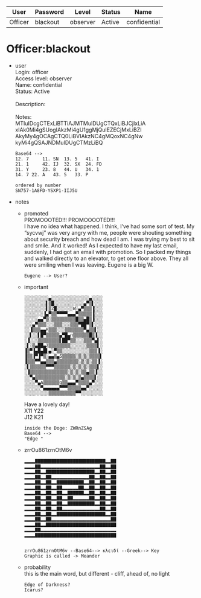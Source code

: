 | User         | Password                          | Level    | Status     | Name          |  
|--------------|-----------------------------------|----------|------------|---------------|  
| Officer      | blackout                          | observer | Active     | confidential  |  

# Officer:blackout
* user<br>
  Login: officer<br>
  Access level: observer<br>
  Name: confidential<br>
  Status: Active<br>
  <br>
  Description:<br>
  <br>
  Notes:&nbsp;&nbsp;<br>
  MTIuIDcgCTExLiBTTiAJMTMuIDUgCTQxLiBJCjIxLiA<br>
  xIAk0Mi4gSUogIAkzMi4gU1ggMjQuIEZECjMxLiBZI<br>
  AkyMy4gOCAgCTQ0LiBVIAkzNC4gMQoxNC4gNw<br>
  kyMi4gQSAJNDMuIDUgCTMzLiBQ<br>

      Base64 -->
      12. 7 	11. SN 	13. 5 	41. I  
      21. 1 	42. IJ  32. SX  24. FD  
      31. Y 	23. 8  	44. U 	34. 1  
      14. 7	22. A 	43. 5 	33. P  

      ordered by number
      SN757-1A8FD-YSXP1-IIJ5U
      

* notes<br>
  * promoted<br>
    PROMOOOTED!!! PROMOOOOTED!!!<br>
    I have no idea what happened. I think, I’ve had some sort of test. My “sycvwj” was very angry with me, people were shouting something about security breach and how dead I am. I was trying my best to sit and smile. And it worked! As I expected to have my last email, suddenly, I had got an email with promotion. So I packed my things and walked directly to an elevator, to get one floor above. They all were smiling when I was leaving. Eugene is a big W.<br>

        Eugene --> User?

  * important<br>
      
      
        ░░░░░░░░░▄░░░░░░░░░░░░░░▄░░░░
        ░░░░░░░░▌▒█░░░░░░░░░░░▄▀▒▌░░░
        ░░░░░░░░▌▒Z█░░░░░░W░▄▀▒▒▒▐░░░
        ░░░░░░░▐▄▀▒▒▀▀▀▀▄▄▄▀▒▒▒▒▒▐░░░
        ░░░░░▄▄▀▒░▒▒▒▒▒▒▒▒▒█▒▒▄█▒▐░░░
        ░░░▄▀▒▒▒░░░▒▒▒░░░▒▒▒▀██▀▒▌░░░
        ░░▐▒▒▒▄▄R▒▒▒░░░▒▒▒▒▒▒▒▀▄▒▒▌░░
        ░░▌░░▌█▀▒▒▒▒▒▄▀█▄n▒▒▒▒▒▒█▒▐░░
        ░▐░░░▒▒▒▒▒▒▒▒▌██▀▒▒░░░▒▒▒▀▄▌░
        ░▌░▒▄██▄Z▒▒▒▒▒▒▒▒░░░░░░▒▒▒▒▌░
        ▐▒▀▐▄█▄█▌▄░▀▒▒░░░░░░░░░░▒▒▒▐░
        ▐▒▒▐▀▐▀▒░▄▄▒▄S▒▒▒▒▒░▒░▒░▒▒▒▒▌
        ▐▒▒▒▀▀▄▄▒▒▒▄▒▒▒▒▒▒▒▒░▒░▒░▒▒▐░
        ░▌▒▒▒▒▒▒▀▀▀▒▒▒▒▒▒░▒░▒░▒░▒▒▒▌░
        ░▐▒▒▒▒▒▒▒▒▒▒▒▒▒▒░▒░▒░▒▒▄▒▒▐░░
        ░░▀▄▒▒▒▒▒▒▒▒▒▒▒░▒░▒░▒▄▒▒▒▒▌░░
        ░░░░▀▄A▒▒▒▒▒▒g▒▒▄▄▄▀▒▒▒▒▄▀░░░
        ░░░░░░▀▄▄▄▄▄▄▀▀▀▒▒▒▒▒▄▄▀░░░░░
        ░░░░░░░░░▒▒▒▒▒▒▒▒▒▒▀▀░░░░░░░░
    Have a lovely day!&nbsp;<br>
    X11 Y22&nbsp;<br>
    J12 K21<br>

        inside the Doge: ZWRnZSAg
        Base64 -->
        "Edge "

  * zrrOu861zrnOtM6v<br>

      ```
      ▂▂▂▂▇▇▇▇▇▇▇▇▇▇▇▇▇▇▇▇▇▇▇▇▇▇▇▇▇▇▂▂▇▇
      ▂▂▂▂▇▇▂▂▂▂▂▂▂▂▂▂▂▂▂▂▂▂▂▂▂▂▂▂▇▇▂▂▇▇
      ▂▂▂▂▇▇▂▂▇▇▇▇▇▇▇▇▇▇▇▇▇▇▇▇▇▇▂▂▇▇▂▂▇▇
      ▂▂▂▂▇▇▂▂▇▇▂▂▂▂▂▂▂▂▂▂▂▂▂▂▇▇▂▂▇▇▂▂▇▇
      ▂▂▂▂▇▇▂▂▇▇▂▂▇▇▇▇▇▇▇▇▇▇▂▂▇▇▂▂▇▇▂▂▇▇
      ▂▂▂▂▇▇▂▂▇▇▂▂▇▇▂▂▂▂▂▂▇▇▂▂▇▇▂▂▇▇▂▂▇▇
      ▂▂▂▂▇▇▂▂▇▇▂▂▇▇▂▂▇▇▇▇▇▇▂▂▇▇▂▂▇▇▂▂▇▇
      ▂▂▂▂▇▇▂▂▇▇▂▂▇▇▂▂▇▇▂▂▂▂▂▂▇▇▂▂▇▇▂▂▇▇
      ▂▂▂▂▇▇▂▂▇▇▂▂▇▇▂▂▇▇▇▇▇▇▇▇▇▇▂▂▇▇▂▂▇▇
      ▂▂▂▂▇▇▂▂▇▇▂▂▇▇▂▂▂▂▂▂▂▂▂▂▂▂▂▂▇▇▂▂▇▇
      ▂▂▂▂▇▇▂▂▇▇▂▂▇▇▇▇▇▇▇▇▇▇▇▇▇▇▇▇▇▇▂▂▇▇
      ▂▂▂▂▇▇▂▂▇▇▂▂▂▂▂▂▂▂▂▂▂▂▂▂▂▂▂▂▂▂▂▂▇▇
      ▂▂▂▂▇▇▂▂▇▇▇▇▇▇▇▇▇▇▇▇▇▇▇▇▇▇▇▇▇▇▇▇▇▇
      ▂▂▂▂▇▇▂▂▂▂▂▂▂▂▂▂▂▂▂▂▂▂▂▂▂▂▂▂▂▂▂▂▂▂
      ▂▂▂▂▇▇▇▇▇▇▇▇▇▇▇▇▇▇▇▇▇▇▇▇▇▇▇▇▇▇▇▇▇▇


      zrrOu861zrnOtM6v --Base64--> κλειδί --Greek--> Key
      Graphic is called -> Meander
    ```

  * probability<br>
    this is the main word, but different - cliff, ahead of, no light
    
        Edge of Darkness?
        Icarus?
        
  
